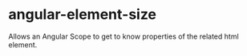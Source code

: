 angular-element-size
====================

Allows an Angular Scope to get to know properties of the related html element.
